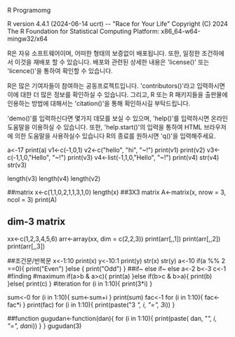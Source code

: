 R Programomg

R version 4.4.1 (2024-06-14 ucrt) -- "Race for Your Life"
Copyright (C) 2024 The R Foundation for Statistical Computing
Platform: x86_64-w64-mingw32/x64

R은 자유 소프트웨어이며, 어떠한 형태의 보증없이 배포됩니다.
또한, 일정한 조건하에서 이것을 재배포 할 수 있습니다.
배포와 관련된 상세한 내용은 'license()' 또는 'licence()'을 통하여 확인할 수 있습니다.

R은 많은 기여자들이 참여하는 공동프로젝트입니다.
'contributors()'라고 입력하시면 이에 대한 더 많은 정보를 확인하실 수 있습니다.
그리고, R 또는 R 패키지들을 출판물에 인용하는 방법에 대해서는 'citation()'을 통해 확인하시길 부탁드립니다.

'demo()'를 입력하신다면 몇가지 데모를 보실 수 있으며, 'help()'를 입력하시면 온라인 도움말을 이용하실 수 있습니다.
또한, 'help.start()'의 입력을 통하여 HTML 브라우저에 의한 도움말을 사용하실수 있습니다
R의 종료를 원하시면 'q()'을 입력해주세요.

a<-17
print(a)
v1<-c(-1,0,1)
v2<-c("hello", "hi", "~!")
print(v1)
print(v2)
v3<-c(-1,1,0,"Hello", "~!")
print(v3)
v4<-list(-1,1,0,"Hello", "~!")
print(v4)
str(v4)
str(v3)

length(v3)
length(v4)
length(v2)

##matrix
x<-c(1,1,0,2,1,1,3,1,0)
length(x)
##3X3 matrix
A<-matrix(x, nrow = 3, ncol = 3)
print(A)
## dim-3 matrix
xx<-c(1,2,3,4,5,6)
arr<-array(xx, dim = c(2,2,3))
print(arr[,,1])
print(arr[,,2])
print(arr[,,3])

##조건문/반복문
x<-1:10
print(x)
y<-10:1
print(y)
str(x)
str(y)
a<-10
if(a %% 2 ==0){
  print("Even")
}else {
  print("Odd")
}
##if~ else if~ else
a<-2
b<-3
c<-1
#finding #maximum
if(a>b & a>c){
  print(a)
}else if(b>c & b>a){
  print(b)
}else{
  print(c)
}
#iteration 
for (i in 1:10){
  print(3*i)
}

sum<-0
for (i in 1:10){
  sum<-sum+i
}
print(sum)
fac<-1
for (i in 1:10){
  fac<-fac*i
}
print(fac)
for (i in 1:10){
  print(paste("3 *", i, "=", 3*i))
}

##function
gugudan<-function(dan){
  for (i in 1:10){
    print(paste( dan, "*", i, "=", dan*i))
  }
}
gugudan(3)
